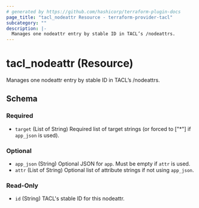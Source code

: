 ```yaml
---
# generated by https://github.com/hashicorp/terraform-plugin-docs
page_title: "tacl_nodeattr Resource - terraform-provider-tacl"
subcategory: ""
description: |-
  Manages one nodeattr entry by stable ID in TACL’s /nodeattrs.
---
```


# tacl_nodeattr (Resource)

Manages one nodeattr entry by stable ID in TACL’s /nodeattrs.



<!-- schema generated by tfplugindocs -->
## Schema

### Required

- `target` (List of String) Required list of target strings (or forced to ["*"] if `app_json` is used).

### Optional

- `app_json` (String) Optional JSON for `app`. Must be empty if `attr` is used.
- `attr` (List of String) Optional list of attribute strings if not using `app_json`.

### Read-Only

- `id` (String) TACL's stable ID for this nodeattr.

